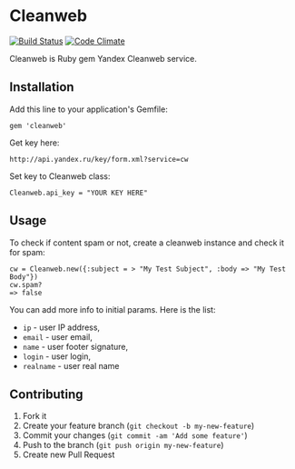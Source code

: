 # Cleanweb

[![Build Status](https://travis-ci.org/arrowcircle/cleanweb.png?branch=master)](https://travis-ci.org/arrowcircle/cleanweb)
[![Code Climate](https://codeclimate.com/github/arrowcircle/cleanweb.png)](https://codeclimate.com/github/arrowcircle/cleanweb)

Cleanweb is Ruby gem Yandex Cleanweb service.

## Installation

Add this line to your application's Gemfile:

    gem 'cleanweb'

Get key here:

    http://api.yandex.ru/key/form.xml?service=cw

Set key to Cleanweb class:

    Cleanweb.api_key = "YOUR KEY HERE"

## Usage

To check if content spam or not, create a cleanweb instance and check it for spam:

    cw = Cleanweb.new({:subject = > "My Test Subject", :body => "My Test Body"})
    cw.spam?
    => false

You can add more info to initial params. Here is the list:

* `ip` - user IP address,
* `email` - user email,
* `name` - user footer signature,
* `login` - user login,
* `realname` - user real name

## Contributing

1. Fork it
2. Create your feature branch (`git checkout -b my-new-feature`)
3. Commit your changes (`git commit -am 'Add some feature'`)
4. Push to the branch (`git push origin my-new-feature`)
5. Create new Pull Request
